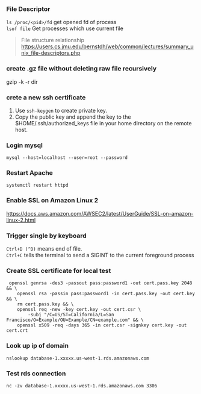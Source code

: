### File Descriptor
`ls /proc/<pid>/fd` get opened fd of process  
`lsof file` Get processes which use current file  
> File structure relationship
> https://users.cs.jmu.edu/bernstdh/web/common/lectures/summary_unix_file-descriptors.php

### create .gz file without deleting raw file recursively
gzip -k -r dir

### crete a new ssh certificate
1. Use `ssh-keygen` to create private key.
2. Copy the public key and append the key to the $HOME/.ssh/authorized_keys file in your home directory on the remote host.

### Login mysql
```
mysql --host=localhost --user=root --password
```

### Restart Apache
```
systemctl restart httpd
```

### Enable SSL on Amazon Linux 2

https://docs.aws.amazon.com/AWSEC2/latest/UserGuide/SSL-on-amazon-linux-2.html

### Trigger single by keyboard
`Ctrl+D (^D)` means end of file.\
`Ctrl+C` tells the terminal to send a SIGINT to the current foreground process

### Create SSL certificate for local test

```
 openssl genrsa -des3 -passout pass:password1 -out cert.pass.key 2048 && \
    openssl rsa -passin pass:password1 -in cert.pass.key -out cert.key && \
    rm cert.pass.key && \
    openssl req -new -key cert.key -out cert.csr \
        -subj "/C=US/ST=California/L=San Francisco/O=Example/OU=Example/CN=example.com" && \
    openssl x509 -req -days 365 -in cert.csr -signkey cert.key -out cert.crt
```

### Look up ip of domain

```
nslookup database-1.xxxxx.us-west-1.rds.amazonaws.com
```

### Test rds connection
```
nc -zv database-1.xxxxx.us-west-1.rds.amazonaws.com 3306
```